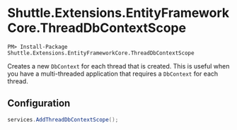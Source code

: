 # Shuttle.Extensions.EntityFrameworkCore.ThreadDbContextScope

```
PM> Install-Package Shuttle.Extensions.EntityFrameworkCore.ThreadDbContextScope
```

Creates a new `DbContext` for each thread that is created.  This is useful when you have a multi-threaded application that requires a `DbContext` for each thread.

## Configuration

```c#
services.AddThreadDbContextScope();
```
